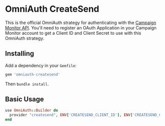 # OmniAuth CreateSend

This is the official OmniAuth strategy for authenticating with the [Campaign Monitor API](http://www.campaignmonitor.com/api/). You'll need to register an OAuth Application in your Campaign Monitor account to get a Client ID and Client Secret to use with this OmniAuth strategy.

## Installing

Add a dependency in your `Gemfile`:

```ruby
gem 'omniauth-createsend'
```

Then `bundle install`.

## Basic Usage

```ruby
use OmniAuth::Builder do
  provider "createsend", ENV['CREATESEND_CLIENT_ID'], ENV['CREATESEND_CLIENT_SECRET'], :scope => 'ViewReports,CreateCampaigns,SendCampaigns'
end
```
